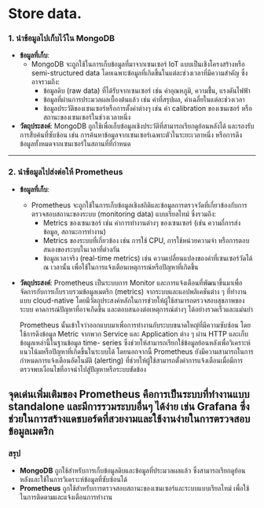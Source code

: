 # Store data.

### 1. นำข้อมูลไปเก็บไว้ใน MongoDB
- **ข้อมูลที่เก็บ**: 
  - MongoDB จะถูกใช้ในการเก็บข้อมูลที่มาจากเซนเซอร์ IoT แบบเป็นเชิงโครงสร้างหรือ semi-structured data โดยเฉพาะข้อมูลที่เกิดขึ้นในแต่ละช่วงเวลาที่มีความสำคัญ ซึ่งอาจรวมถึง:
    - ข้อมูลดิบ (raw data) ที่ได้รับจากเซนเซอร์ เช่น ค่าอุณหภูมิ, ความชื้น, แรงดันไฟฟ้า
    - ข้อมูลที่ผ่านการประมวลผลเบื้องต้นแล้ว เช่น ค่าที่สรุปผล, ค่าเฉลี่ยในแต่ละช่วงเวลา
    - ข้อมูลประวัติของเซนเซอร์หรือการตั้งค่าต่างๆ เช่น ค่า calibration ของเซนเซอร์ หรือสถานะของเซนเซอร์ในช่วงเวลาหนึ่ง
- **วัตถุประสงค์**: MongoDB ถูกใช้เพื่อเก็บข้อมูลเชิงประวัติที่สามารถเรียกดูย้อนหลังได้ และรองรับการสืบค้นที่ซับซ้อน เช่น การค้นหาข้อมูลจากเซนเซอร์เฉพาะตัวในระยะเวลาหนึ่ง หรือการดึงข้อมูลทั้งหมดจากเซนเซอร์ในสถานที่ที่กำหนด

---

### 2. นำข้อมูลไปส่งต่อให้ Prometheus
- **ข้อมูลที่เก็บ**: 
  - Prometheus จะถูกใช้ในการเก็บข้อมูลเชิงสถิติและข้อมูลการตรวจวัดที่เกี่ยวข้องกับการตรวจสอบสถานะของระบบ (monitoring data) แบบเรียลไทม์ ซึ่งรวมถึง:
    - Metrics ของเซนเซอร์ เช่น ค่าการทำงานต่างๆ ของเซนเซอร์ (เช่น ความถี่การส่งข้อมูล, สถานะการทำงาน)
    - Metrics ของระบบที่เกี่ยวข้อง เช่น การใช้ CPU, การใช้หน่วยความจำ หรือการตอบสนองของระบบในเวลาที่ต่างกัน
    - ข้อมูลเวลาจริง (real-time metrics) เช่น ความเปลี่ยนแปลงของค่าที่เซนเซอร์วัดได้ ณ เวลานั้น เพื่อใช้ในการแจ้งเตือนเหตุการณ์หรือปัญหาที่เกิดขึ้น
- **วัตถุประสงค์**: Prometheus เป็นระบบการ Monitor และการแจ้งเตือนที่พัฒนาขึ้นมาเพื่อจัดการกับการเก็บรวบรวมข้อมูลเมตริก (metrics) จากระบบและแอปพลิเคชันต่าง ๆ ที่ทำงานแบบ cloud-native โดยมีวัตถุประสงค์หลักในการช่วยให้ผู้ใช้สามารถตรวจสอบสุขภาพของระบบ คาดการณ์ปัญหาที่อาจเกิดขึ้น และตอบสนองต่อเหตุการณ์ต่างๆ ได้อย่างรวดเร็วและแม่นยำ

    Prometheus นั้นเข้าใจว่าออกแบบมาเพื่อการทำงานกับระบบขนาดใหญ่ที่มีความซับซ้อน โดยใช้การดึงข้อมูล Metric จากพวก Service และ Application ต่าง ๆ ผ่าน HTTP และเก็บข้อมูลเหล่านี้ในฐานข้อมูล time-        series ซึ่งช่วยให้สามารถเรียกใช้ข้อมูลย้อนหลังเพื่อวิเคราะห์แนวโน้มหรือปัญหาที่เกิดขึ้นในระบบได้ โดยนอกจากนี้ Prometheus ยังมีความสามารถในการกำหนดการแจ้งเตือนอัตโนมัติ (alerting) ที่ช่วยให้ผู้ใช้สามารถตั้งค่าการแจ้งเตือนเมื่อมีการตรวจพบเงื่อนไขที่อาจนำไปสู่ปัญหาหรือระบบขัดข้อง

จุดเด่นเพิ่มเติมของ Prometheus คือการเป็นระบบที่ทำงานแบบ standalone และมีการรวมระบบอื่นๆ ได้ง่าย เช่น Grafana ซึ่งช่วยในการสร้างแดชบอร์ดที่สวยงามและใช้งานง่ายในการตรวจสอบข้อมูลเมตริก
---

### **สรุป**
- **MongoDB** ถูกใช้สำหรับการเก็บข้อมูลดิบและข้อมูลที่ประมวลผลแล้ว ซึ่งสามารถเรียกดูย้อนหลังและใช้ในการวิเคราะห์ข้อมูลที่ซับซ้อนได้
- **Prometheus** ถูกใช้สำหรับการตรวจสอบสถานะของเซนเซอร์และระบบแบบเรียลไทม์ เพื่อใช้ในการติดตามและแจ้งเตือนการทำงาน
